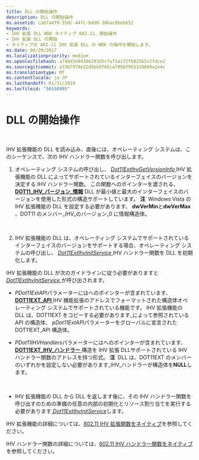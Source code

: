 ```yaml
---
title: DLL の開始操作
description: DLL の開始操作
ms.assetid: cab7a4f9-35dc-44fc-bdd0-30bac8beb652
keywords:
- IHV 拡張 DLL WDK ネイティブ 802.11、開始操作
- IHV 拡張 DLL の開始
- ネイティブの 802.11 IHV 拡張 DLL の WDK の操作を開始します。
ms.date: 04/20/2017
ms.localizationpriority: medium
ms.openlocfilehash: a740d3e94306293d5cfaf5a1f2f682565c2fdce2
ms.sourcegitcommit: a33b7978e22d5bb9f65ca7056f955319049a2e4c
ms.translationtype: MT
ms.contentlocale: ja-JP
ms.lasthandoff: 01/31/2019
ms.locfileid: "56550995"
---
```

# <a name="dll-start-operations"></a>DLL の開始操作




 

IHV 拡張機能の DLL を読み込み、直後には、オペレーティング システムは、このシーケンスで、次の IHV ハンドラー関数を呼び出します。

1.  オペレーティング システムの呼び出し、 [ *Dot11ExtIhvGetVersionInfo* ](https://msdn.microsoft.com/library/windows/hardware/ff547464) IHV 拡張機能の DLL によってサポートされているインターフェイスのバージョンを決定する IHV ハンドラー関数。 この関数へのポインターを渡される、 [ **DOT11\_IHV\_バージョン\_情報**](https://msdn.microsoft.com/library/windows/hardware/ff548645) DLL が最小値と最大のインターフェイスのバージョンを使用した形式の構造サポートしています。
    **注**  Windows Vista の IHV 拡張機能の DLL を設定する必要があります、 **dwVerMin**と**dwVerMax** 、DOT11 のメンバー\_IHV\_のバージョン\_0 に情報構造体。

     

2.  IHV 拡張機能の DLL は、オペレーティング システムでサポートされているインターフェイスのバージョンをサポートする場合、オペレーティング システムの呼び出し、 [ *Dot11ExtIhvInitService* ](https://msdn.microsoft.com/library/windows/hardware/ff547470) IHV ハンドラー関数を DLL を初期化します。

IHV 拡張機能の DLL が次のガイドラインに従う必要がありますと[ *Dot11ExtIhvInitService* ](https://msdn.microsoft.com/library/windows/hardware/ff547470)が呼び出されます。

-   *PDot11ExtAPI*パラメーターにはへのポインターが含まれています、 [ **DOT11EXT\_API** ](https://msdn.microsoft.com/library/windows/hardware/ff547617) IHV 機能拡張のアドレスでフォーマットされた構造体オペレーティング システムでサポートされている機能です。 IHV 拡張機能の DLL は、DOT11EXT をコピーする必要があります\_によって参照されている API の構造体、 *pDot11ExtAPI*パラメーターをグローバルに宣言された DOT11EXT\_API 構造体。

-   *PDot11IHVHandlers*パラメーターにはへのポインターが含まれています、 [ **DOT11EXT\_IHV\_ハンドラー** ](https://msdn.microsoft.com/library/windows/hardware/ff547625)構造を IHV 拡張 DLLサポートされている IHV ハンドラー関数のアドレスを持つ形式。
    **注**  DLL は、DOT11EXT のメンバーのいずれかを設定しない必要があります\_IHV\_ハンドラーが構造体を**NULL**します。

     

-   IHV 拡張機能の DLL から DLL を返します後に、その IHV ハンドラー関数を呼び出すのための準備の任意の内部の初期化とリソース割り当てを実行する必要があります[ *Dot11ExtIhvInitService*](https://msdn.microsoft.com/library/windows/hardware/ff547470)します。

IHV 拡張機能の詳細については、[802.11 IHV 拡張関数をネイティブ](https://msdn.microsoft.com/library/windows/hardware/ff560609)を参照してください。

IHV ハンドラー関数の詳細については、[802.11 IHV ハンドラー関数をネイティブ](https://msdn.microsoft.com/library/windows/hardware/ff560627)を参照してください。

 

 





